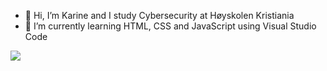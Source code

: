 - 👋 Hi, I’m Karine and I study Cybersecurity at Høyskolen Kristiania
- 🌱 I’m currently learning HTML, CSS and JavaScript using Visual Studio Code

![](https://github-readme-stats.vercel.app/api/top-langs?username=karasp02&layout=compact&theme=light)
<!---
karasp02/karasp02 is a ✨ special ✨ repository because its `README.md` (this file) appears on your GitHub profile.
You can click the Preview link to take a look at your changes.
--->
